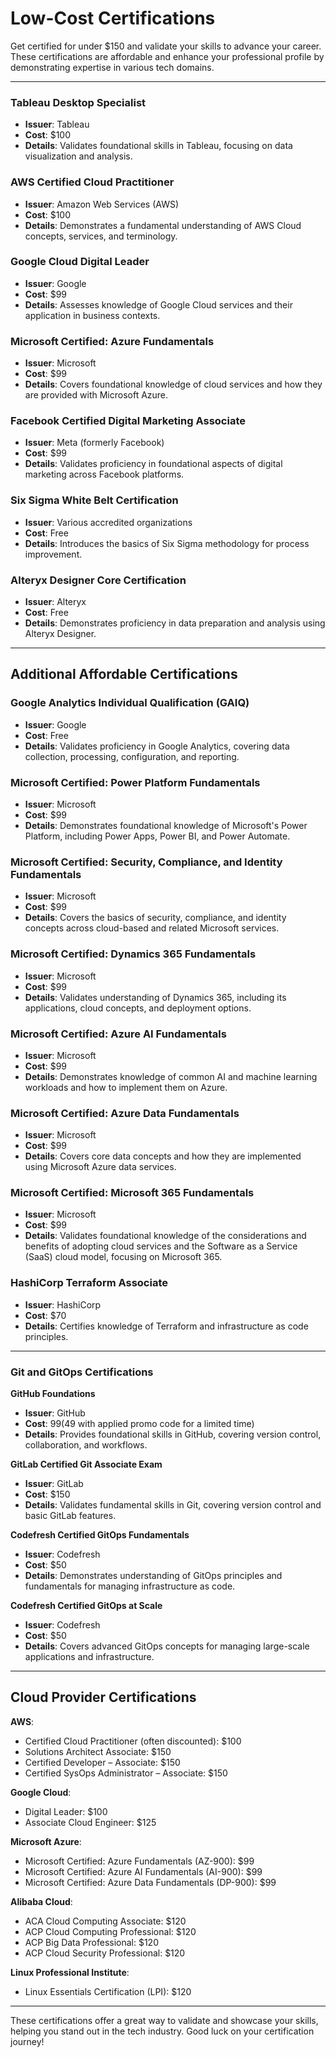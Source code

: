 # Low-Cost Certifications

Get certified for under $150 and validate your skills to advance your career. These certifications are affordable and enhance your professional profile by demonstrating expertise in various tech domains.

---

### Tableau Desktop Specialist
- **Issuer**: Tableau
- **Cost**: $100
- **Details**: Validates foundational skills in Tableau, focusing on data visualization and analysis.
  
### AWS Certified Cloud Practitioner
- **Issuer**: Amazon Web Services (AWS)
- **Cost**: $100
- **Details**: Demonstrates a fundamental understanding of AWS Cloud concepts, services, and terminology.

### Google Cloud Digital Leader
- **Issuer**: Google
- **Cost**: $99
- **Details**: Assesses knowledge of Google Cloud services and their application in business contexts.

### Microsoft Certified: Azure Fundamentals
- **Issuer**: Microsoft
- **Cost**: $99
- **Details**: Covers foundational knowledge of cloud services and how they are provided with Microsoft Azure.

### Facebook Certified Digital Marketing Associate
- **Issuer**: Meta (formerly Facebook)
- **Cost**: $99
- **Details**: Validates proficiency in foundational aspects of digital marketing across Facebook platforms.

### Six Sigma White Belt Certification
- **Issuer**: Various accredited organizations
- **Cost**: Free
- **Details**: Introduces the basics of Six Sigma methodology for process improvement.

### Alteryx Designer Core Certification
- **Issuer**: Alteryx
- **Cost**: Free
- **Details**: Demonstrates proficiency in data preparation and analysis using Alteryx Designer.

---

## Additional Affordable Certifications

### Google Analytics Individual Qualification (GAIQ)
- **Issuer**: Google
- **Cost**: Free
- **Details**: Validates proficiency in Google Analytics, covering data collection, processing, configuration, and reporting.

### Microsoft Certified: Power Platform Fundamentals
- **Issuer**: Microsoft
- **Cost**: $99
- **Details**: Demonstrates foundational knowledge of Microsoft's Power Platform, including Power Apps, Power BI, and Power Automate.

### Microsoft Certified: Security, Compliance, and Identity Fundamentals
- **Issuer**: Microsoft
- **Cost**: $99
- **Details**: Covers the basics of security, compliance, and identity concepts across cloud-based and related Microsoft services.

### Microsoft Certified: Dynamics 365 Fundamentals
- **Issuer**: Microsoft
- **Cost**: $99
- **Details**: Validates understanding of Dynamics 365, including its applications, cloud concepts, and deployment options.

### Microsoft Certified: Azure AI Fundamentals
- **Issuer**: Microsoft
- **Cost**: $99
- **Details**: Demonstrates knowledge of common AI and machine learning workloads and how to implement them on Azure.

### Microsoft Certified: Azure Data Fundamentals
- **Issuer**: Microsoft
- **Cost**: $99
- **Details**: Covers core data concepts and how they are implemented using Microsoft Azure data services.

### Microsoft Certified: Microsoft 365 Fundamentals
- **Issuer**: Microsoft
- **Cost**: $99
- **Details**: Validates foundational knowledge of the considerations and benefits of adopting cloud services and the Software as a Service (SaaS) cloud model, focusing on Microsoft 365.

### HashiCorp Terraform Associate
- **Issuer**: HashiCorp
- **Cost**: $70
- **Details**: Certifies knowledge of Terraform and infrastructure as code principles.

---

### Git and GitOps Certifications

**GitHub Foundations**
- **Issuer**: GitHub
- **Cost**: $99 ($49 with applied promo code for a limited time)
- **Details**: Provides foundational skills in GitHub, covering version control, collaboration, and workflows.

**GitLab Certified Git Associate Exam**
- **Issuer**: GitLab
- **Cost**: $150
- **Details**: Validates fundamental skills in Git, covering version control and basic GitLab features.

**Codefresh Certified GitOps Fundamentals**
- **Issuer**: Codefresh
- **Cost**: $50
- **Details**: Demonstrates understanding of GitOps principles and fundamentals for managing infrastructure as code.

**Codefresh Certified GitOps at Scale**
- **Issuer**: Codefresh
- **Cost**: $50
- **Details**: Covers advanced GitOps concepts for managing large-scale applications and infrastructure.

---

## Cloud Provider Certifications

**AWS**:
- Certified Cloud Practitioner (often discounted): $100
- Solutions Architect Associate: $150
- Certified Developer – Associate: $150
- Certified SysOps Administrator – Associate: $150

**Google Cloud**:
- Digital Leader: $100
- Associate Cloud Engineer: $125

**Microsoft Azure**:
- Microsoft Certified: Azure Fundamentals (AZ-900): $99
- Microsoft Certified: Azure AI Fundamentals (AI-900): $99
- Microsoft Certified: Azure Data Fundamentals (DP-900): $99

**Alibaba Cloud**:
- ACA Cloud Computing Associate: $120
- ACP Cloud Computing Professional: $120
- ACP Big Data Professional: $120
- ACP Cloud Security Professional: $120

**Linux Professional Institute**:
- Linux Essentials Certification (LPI): $120

---

These certifications offer a great way to validate and showcase your skills, helping you stand out in the tech industry. Good luck on your certification journey!

